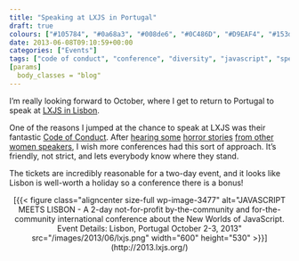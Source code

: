```yaml
---
title: "Speaking at LXJS in Portugal"
draft: true
colours: ["#105784", "#0a68a3", "#008de6", "#0C486D", "#D9EAF4", "#153d56", "#C2D1DA"]
date: 2013-06-08T09:10:59+00:00
categories: ["Events"]
tags: ["code of conduct", "conference", "diversity", "javascript", "speaking"]
[params]
  body_classes = "blog"
---
```


I’m really looking forward to October, where I get to return to Portugal to speak at [LXJS in Lisbon](http://2013.lxjs.org/).

One of the reasons I jumped at the chance to speak at LXJS was their fantastic [Code of Conduct](http://2013.lxjs.org/code-of-conduct). After [hearing some](http://www.jenseninman.com/blog/13737040/speakingupitstime) [horror stories](http://www.sazzy.co.uk/2013/02/speaking-up/) [from other women speakers](http://www.sazzy.co.uk/2013/02/speaking-up/), I wish more conferences had this sort of approach. It’s friendly, not strict, and lets everybody know where they stand.

The tickets are incredibly reasonable for a two-day event, and it looks like Lisbon is well-worth a holiday so a conference there is a bonus!

<p style="text-align: center;">[{{< figure class="aligncenter size-full wp-image-3477" alt="JAVASCRIPT MEETS LISBON - A 2-day not-for-profit by-the-community and for-the-community international conference about the New Worlds of JavaScript. Event Details: Lisbon, Portugal October 2-3, 2013" src="/images/2013/06/lxjs.png" width="600" height="530" >}}](http://2013.lxjs.org/)</p></markdown>
